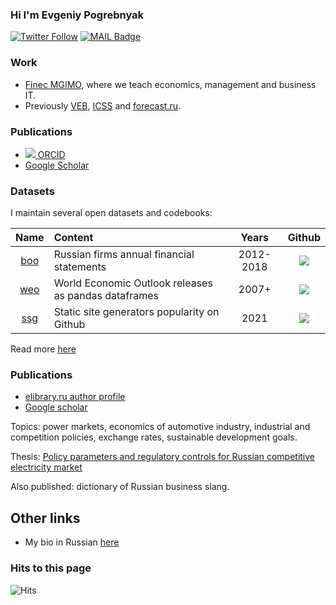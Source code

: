 ### Hi I'm Evgeniy Pogrebnyak

[![Twitter Follow](https://img.shields.io/twitter/follow/PogrebnyakE?label=Follow&style=social)](https://twitter.com/PogrebnyakE)
[![MAIL Badge](https://img.shields.io/badge/-e.pogrebnyak@gmail.com-c14438?style=flat-square&logo=Gmail&logoColor=white&link=mailto:e.pogrebnyak@gmail.com)](mailto:e.pogrebnyak@gmail.com)

### Work

 - [Finec MGIMO](https://finec.mgimo.ru), where we teach economics, management and business IT. 
 - Previously [VEB](https://veb.ru/), [ICSS](https://icss.ru) and [forecast.ru](http://www.forecast.ru/). 

### Publications
 
- [![](https://orcid.org/sites/default/files/images/orcid_16x16.png) ORCID](https://orcid.org/my-orcid?orcid=0000-0003-3914-9665)
- [Google Scholar](https://scholar.google.com/citations?user=HN162ykAAAAJ&hl=en)

### Datasets

I maintain several open datasets and codebooks:

Name        | Content                                              | Years      | Github
:----------:|:-----------------------------------------------------|:----------:|:-----------------------------------------------------------------:
[boo](#boo) | Russian firms annual financial statements            | 2012-2018  | [![](https://badgen.net/badge/icon/github?icon=github&label)][boo]
[weo](#weo) | World Economic Outlook releases as pandas dataframes | 2007+      | [![](https://badgen.net/badge/icon/github?icon=github&label)][weo]
[ssg](#ssg) | Static site generators popularity on Github          | 2021       | [![](https://badgen.net/badge/icon/github?icon=github&label)][ssg]

[boo]: https://github.com/ru-corporate/boo
[weo]: https://github.com/weo-reader
[ssg]: https://github.com/epogrebnyak/ssg-dataset

Read more [here](https://github.com/epogrebnyak/datasets/)

### Publications

- [elibrary.ru author profile](https://elibrary.ru/author_profile.asp?authorid=557200)
- [Google scholar](https://scholar.google.com/citations?user=HN162ykAAAAJ)

Topics: power markets, economics of automotive industry, industrial and competition policies, exchange rates, 
sustainable development goals.

Thesis: [Policy parameters and regulatory controls for Russian competitive electricity market](https://ecfor.ru/publication/mehanizmy-regulirovaniya-elektroenergetiki-rossii/) 

Also published: dictionary of Russian business slang.

## Other links

- My bio in Russian [here](https://mgimo.ru/people/pogrebnyak/)

### Hits to this page

![Hits](https://hitcounter.pythonanywhere.com/count/tag.svg?url=https%3A%2F%2Fgithub.com%2Fepogrebnyak%2Fepogrebnyak)
